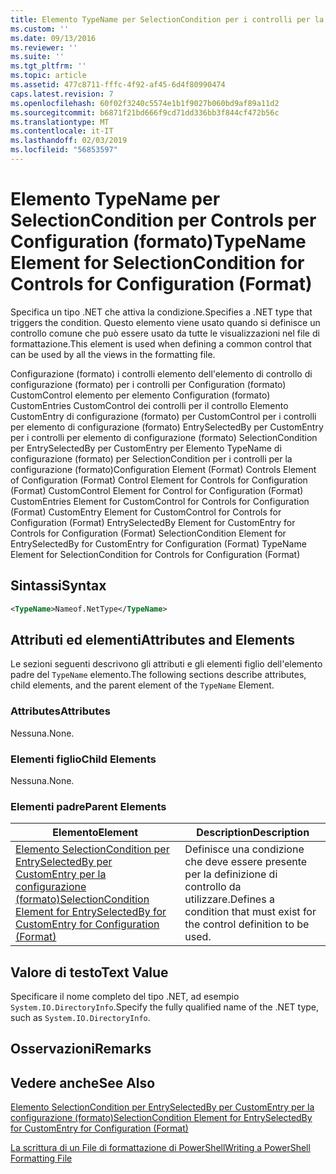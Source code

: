 ```yaml
---
title: Elemento TypeName per SelectionCondition per i controlli per la configurazione (formato) | Microsoft Docs
ms.custom: ''
ms.date: 09/13/2016
ms.reviewer: ''
ms.suite: ''
ms.tgt_pltfrm: ''
ms.topic: article
ms.assetid: 477c8711-fffc-4f92-af45-6d4f80990474
caps.latest.revision: 7
ms.openlocfilehash: 60f02f3240c5574e1b1f9027b060bd9af89a11d2
ms.sourcegitcommit: b6871f21bd666f9cd71dd336bb3f844cf472b56c
ms.translationtype: MT
ms.contentlocale: it-IT
ms.lasthandoff: 02/03/2019
ms.locfileid: "56853597"
---
```

# <a name="typename-element-for-selectioncondition-for-controls-for-configuration-format"></a><span data-ttu-id="1f0ae-102">Elemento TypeName per SelectionCondition per Controls per Configuration (formato)</span><span class="sxs-lookup"><span data-stu-id="1f0ae-102">TypeName Element for SelectionCondition for Controls for Configuration (Format)</span></span>

<span data-ttu-id="1f0ae-103">Specifica un tipo .NET che attiva la condizione.</span><span class="sxs-lookup"><span data-stu-id="1f0ae-103">Specifies a .NET type that triggers the condition.</span></span> <span data-ttu-id="1f0ae-104">Questo elemento viene usato quando si definisce un controllo comune che può essere usato da tutte le visualizzazioni nel file di formattazione.</span><span class="sxs-lookup"><span data-stu-id="1f0ae-104">This element is used when defining a common control that can be used by all the views in the formatting file.</span></span>

<span data-ttu-id="1f0ae-105">Configurazione (formato) i controlli elemento dell'elemento di controllo di configurazione (formato) per i controlli per Configuration (formato) CustomControl elemento per elemento Configuration (formato) CustomEntries CustomControl dei controlli per il controllo Elemento CustomEntry di configurazione (formato) per CustomControl per i controlli per elemento di configurazione (formato) EntrySelectedBy per CustomEntry per i controlli per elemento di configurazione (formato) SelectionCondition per EntrySelectedBy per CustomEntry per Elemento TypeName di configurazione (formato) per SelectionCondition per i controlli per la configurazione (formato)</span><span class="sxs-lookup"><span data-stu-id="1f0ae-105">Configuration Element (Format) Controls Element of Configuration (Format) Control Element for Controls for Configuration (Format) CustomControl Element for Control for Configuration (Format) CustomEntries Element for CustomControl for Controls for Configuration (Format) CustomEntry Element for CustomControl for Controls for Configuration (Format) EntrySelectedBy Element for CustomEntry for Controls for Configuration (Format) SelectionCondition Element for EntrySelectedBy for CustomEntry for Configuration (Format) TypeName Element for SelectionCondition for Controls for Configuration (Format)</span></span>

## <a name="syntax"></a><span data-ttu-id="1f0ae-106">Sintassi</span><span class="sxs-lookup"><span data-stu-id="1f0ae-106">Syntax</span></span>

```xml
<TypeName>Nameof.NetType</TypeName>

```

## <a name="attributes-and-elements"></a><span data-ttu-id="1f0ae-107">Attributi ed elementi</span><span class="sxs-lookup"><span data-stu-id="1f0ae-107">Attributes and Elements</span></span>

<span data-ttu-id="1f0ae-108">Le sezioni seguenti descrivono gli attributi e gli elementi figlio dell'elemento padre del `TypeName` elemento.</span><span class="sxs-lookup"><span data-stu-id="1f0ae-108">The following sections describe attributes, child elements, and the parent element of the `TypeName` Element.</span></span>

### <a name="attributes"></a><span data-ttu-id="1f0ae-109">Attributes</span><span class="sxs-lookup"><span data-stu-id="1f0ae-109">Attributes</span></span>

<span data-ttu-id="1f0ae-110">Nessuna.</span><span class="sxs-lookup"><span data-stu-id="1f0ae-110">None.</span></span>

### <a name="child-elements"></a><span data-ttu-id="1f0ae-111">Elementi figlio</span><span class="sxs-lookup"><span data-stu-id="1f0ae-111">Child Elements</span></span>

<span data-ttu-id="1f0ae-112">Nessuna.</span><span class="sxs-lookup"><span data-stu-id="1f0ae-112">None.</span></span>

### <a name="parent-elements"></a><span data-ttu-id="1f0ae-113">Elementi padre</span><span class="sxs-lookup"><span data-stu-id="1f0ae-113">Parent Elements</span></span>

|<span data-ttu-id="1f0ae-114">Elemento</span><span class="sxs-lookup"><span data-stu-id="1f0ae-114">Element</span></span>|<span data-ttu-id="1f0ae-115">Description</span><span class="sxs-lookup"><span data-stu-id="1f0ae-115">Description</span></span>|
|-------------|-----------------|
|[<span data-ttu-id="1f0ae-116">Elemento SelectionCondition per EntrySelectedBy per CustomEntry per la configurazione (formato)</span><span class="sxs-lookup"><span data-stu-id="1f0ae-116">SelectionCondition Element for EntrySelectedBy for CustomEntry for Configuration (Format)</span></span>](./selectioncondition-element-for-entryselectedby-for-controls-for-configuration-format.md)|<span data-ttu-id="1f0ae-117">Definisce una condizione che deve essere presente per la definizione di controllo da utilizzare.</span><span class="sxs-lookup"><span data-stu-id="1f0ae-117">Defines a condition that must exist for the control definition to be used.</span></span>|

## <a name="text-value"></a><span data-ttu-id="1f0ae-118">Valore di testo</span><span class="sxs-lookup"><span data-stu-id="1f0ae-118">Text Value</span></span>

<span data-ttu-id="1f0ae-119">Specificare il nome completo del tipo .NET, ad esempio `System.IO.DirectoryInfo`.</span><span class="sxs-lookup"><span data-stu-id="1f0ae-119">Specify the fully qualified name of the .NET type, such as `System.IO.DirectoryInfo`.</span></span>

## <a name="remarks"></a><span data-ttu-id="1f0ae-120">Osservazioni</span><span class="sxs-lookup"><span data-stu-id="1f0ae-120">Remarks</span></span>

## <a name="see-also"></a><span data-ttu-id="1f0ae-121">Vedere anche</span><span class="sxs-lookup"><span data-stu-id="1f0ae-121">See Also</span></span>

[<span data-ttu-id="1f0ae-122">Elemento SelectionCondition per EntrySelectedBy per CustomEntry per la configurazione (formato)</span><span class="sxs-lookup"><span data-stu-id="1f0ae-122">SelectionCondition Element for EntrySelectedBy for CustomEntry for Configuration (Format)</span></span>](./selectioncondition-element-for-entryselectedby-for-controls-for-configuration-format.md)

[<span data-ttu-id="1f0ae-123">La scrittura di un File di formattazione di PowerShell</span><span class="sxs-lookup"><span data-stu-id="1f0ae-123">Writing a PowerShell Formatting File</span></span>](./writing-a-powershell-formatting-file.md)
